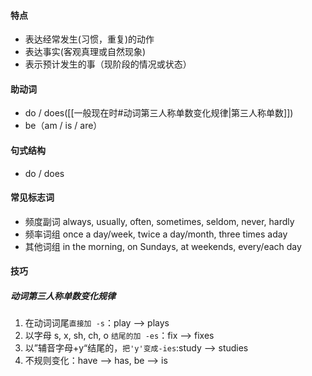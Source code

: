 #### 特点
* 表达经常发生(习惯，重复)的动作
* 表达事实(客观真理或自然现象)
* 表示预计发生的事（现阶段的情况或状态）
#### 助动词
* do / does([[一般现在时#动词第三人称单数变化规律|第三人称单数]])
* be（am / is / are）
#### 句式结构
* do / does
#### 常见标志词
* 频度副词
  always, usually, often, sometimes, seldom, never, hardly
* 频率词组
  once a day/week, twice a day/month, three times aday
* 其他词组
  in the morning, on Sundays, at weekends, every/each day
#### 技巧
##### 动词第三人称单数变化规律
1. 在动词词尾`直接加 -s`：play --> plays
2. 以字母 s, x, sh, ch, o `结尾的加 -es`：fix --> fixes
3. 以”辅音字母+y“结尾的，`把'y'变成-ies`:study --> studies
4. 不规则变化：have --> has, be --> is